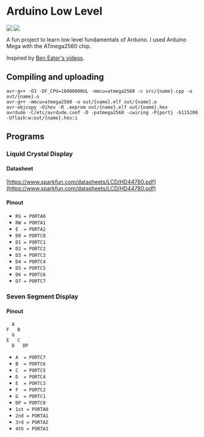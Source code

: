 # Arduino Low Level

<img align="left" src="https://img.shields.io/badge/c++-%2300599C.svg?style=for-the-badge&logo=c%2B%2B&logoColor=white" />
<img src="https://img.shields.io/badge/Arduino-00979D?style=for-the-badge&logo=Arduino&logoColor=white" />

A fun project to learn low level fundamentals of Arduino.
I used Arduino Mega with the ATmega2560 chip.

Inspired by [Ben Eater's videos](https://www.youtube.com/@BenEater).


## Compiling and uploading
```
avr-g++ -O3 -DF_CPU=16000000UL -mmcu=atmega2560 -c src/{name}.cpp -o out/{name}.o
avr-g++ -mmcu=atmega2560 -o out/{name}.elf out/{name}.o
avr-objcopy -Oihex -R .eeprom out/{name}.elf out/{name}.hex
avrdude -C/etc/avrdude.conf -D -patmega2560 -cwiring -P{port} -b115200 -Uflash:w:out/{name}.hex:i
```


## Programs

### Liquid Crystal Display
#### Datasheet
[https://www.sparkfun.com/datasheets/LCD/HD44780.pdf](https://www.sparkfun.com/datasheets/LCD/HD44780.pdf)
#### Pinout
- `RS = PORTA0`
- `RW = PORTA1`
- `E  = PORTA2`
- `D0 = PORTC0`
- `D1 = PORTC1`
- `D2 = PORTC2`
- `D3 = PORTC3`
- `D4 = PORTC4`
- `D5 = PORTC5`
- `D6 = PORTC6`
- `D7 = PORTC7`

### Seven Segment Display
#### Pinout
```
  A  
F   B
  G  
E   C
  D   DP
```
- `A  = PORTC7`
- `B  = PORTC6`
- `C  = PORTC5`
- `D  = PORTC4`
- `E  = PORTC3`
- `F  = PORTC2`
- `G  = PORTC1`
- `DP = PORTC0`
- `1st = PORTA0`
- `2nd = PORTA1`
- `3rd = PORTA2`
- `4th = PORTA3`
